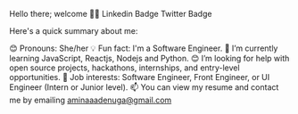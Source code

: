 Hello there; welcome 👋🏾
Linkedin Badge Twitter Badge


Here's a quick summary about me:

😊 Pronouns: She/her
💡 Fun fact: I'm a Software Engineer. 
🌱 I’m currently learning JavaScript, Reactjs, Nodejs and Python.
😊 I’m looking for help with open source projects, hackathons, internships, and entry-level opportunities.
💼 Job interests: Software Engineer, Front Engineer, or UI Engineer (Intern or Junior level).
📫 You can view my resume and contact me by emailing aminaaadenuga@gmail.com
